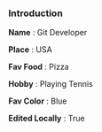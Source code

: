 ### Introduction

**Name** : Git Developer

**Place** : USA

**Fav Food** : Pizza

**Hobby** : Playing Tennis

**Fav Color** : Blue

**Edited Locally** : True 
